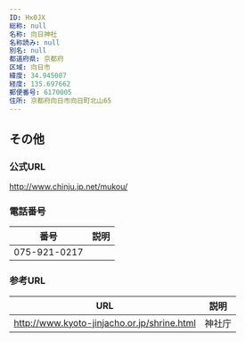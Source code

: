 ```yaml
---
ID: Hx0JX
総称: null
名称: 向日神社
名称読み: null
別名: null
都道府県: 京都府
区域: 向日市
緯度: 34.945007
経度: 135.697662
郵便番号: 6170005
住所: 京都府向日市向日町北山65
---
```


## その他

### 公式URL

http://www.chinju.jp.net/mukou/

### 電話番号

| 番号         | 説明 |
| ------------ | ---- |
| 075-921-0217 |      |

### 参考URL

| URL                                         | 説明   |
| ------------------------------------------- | ------ |
| http://www.kyoto-jinjacho.or.jp/shrine.html | 神社庁 |
